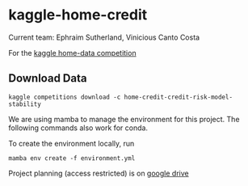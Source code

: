 # kaggle-home-credit

Current team: Ephraim Sutherland, Vinicious Canto Costa

For the [kaggle home-data competition](https://www.kaggle.com/competitions/home-credit-credit-risk-model-stability/overview)

## Download Data
```
kaggle competitions download -c home-credit-credit-risk-model-stability
```

We are using mamba to manage the environment for this project. The following commands also work for conda.

To create the environment locally, run
```
mamba env create -f environment.yml
```

Project planning (access restricted) is on [google drive](https://drive.google.com/drive/folders/1ZawuVI6-AXO6S3AD60sEfah5AmWm0h9S)
